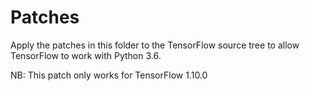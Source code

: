 # Patches

Apply the patches in this folder to the TensorFlow source tree to allow TensorFlow to work with Python 3.6.

NB: This patch only works for TensorFlow 1.10.0